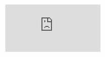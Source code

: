 <figure><embed src="https://wakatime.com/share/@59ae65b3-57f8-42c7-8077-20c1f661c52b/588e6393-e65f-403e-9298-da0f31ad4aed.svg"></embed></figure>

<!--START_SECTION:waka-->
<!--END_SECTION:waka-->

<!--
**Solcelle/Solcelle** is a ✨ _special_ ✨ repository because its `README.md` (this file) appears on your GitHub profile.

Here are some ideas to get you started:

- 🔭 I’m currently working on ...
- 🌱 I’m currently learning ...
- 👯 I’m looking to collaborate on ...
- 🤔 I’m looking for help with ...
- 💬 Ask me about ...
- 📫 How to reach me: ...
- 😄 Pronouns: ...
- ⚡ Fun fact: ...
-->

